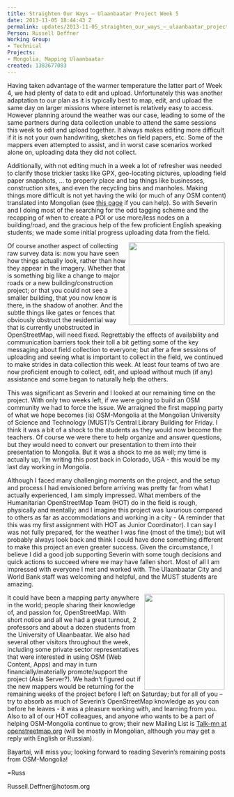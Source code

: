 ```yaml
---
title: Straighten Our Ways – Ulaanbaatar Project Week 5
date: 2013-11-05 18:44:43 Z
permalink: updates/2013-11-05_straighten_our_ways_–_ulaanbaatar_project_week_5
Person: Russell Deffner
Working Group:
- Technical
Projects:
- Mongolia, Mapping Ulaanbaatar
created: 1383677083
---
```


<p>Having taken advantage of the warmer temperature the latter part of Week 4, we had plenty of data to edit and upload. Unfortunately this was another adaptation to our plan as it is typically best to map, edit, and upload the same day on larger missions where internet is relatively easy to access. However planning around the weather was our case, leading to some of the same partners during data collection unable to attend the same sessions this week to edit and upload together. It always makes editing more difficult if it is not your own handwriting, sketches on field papers, etc. Some of the mappers even attempted to assist, and in worst case scenarios worked alone on, uploading data they did not collect.</p><p>Additionally, with not editing much in a week a lot of refresher was needed to clarify those trickier tasks like GPX, geo-locating pictures, uploading field paper snapshots, … to properly place and tag things like businesses, construction sites, and even the recycling bins and manholes. Making things more difficult is not yet having the wiki (or much of any OSM content) translated into Mongolian (see <a href="http://wiki.openstreetmap.org/wiki/MN:%D0%92%D0%B8%D0%BA%D0%B8%D0%9F%D1%80%D0%BE%D0%B5%D0%BA%D1%82_%D0%9C%D0%BE%D0%BD%D0%B3%D0%BE%D0%BB"> this page</a> if you can help). So with Severin and I doing most of the searching for the odd tagging scheme and the recapping of when to create a POI or use more/less nodes on a building/road, and the gracious help of the few proficient English speaking students; we made some initial progress uploading data from the field.</p><p><img class="image-medium" style="float: right; margin-left: 5px; margin-right: 5px;" src="/sites/default/files/styles/medium/public/DSC01054crop_0_0.jpg?itok=DXSc2PlD" alt="" width="220" height="190">Of course another aspect of collecting raw survey data is: now you have seen how things actually look, rather than how they appear in the imagery. Whether that is something big like a change to major roads or a new building/construction project; or that you could not see a smaller building, that you now know is there, in the shadow of another. And the subtle things like gates or fences that obviously obstruct the residential way that is currently unobstructed in OpenStreetMap, will need fixed. Regrettably the effects of availability and communication barriers took their toll a bit getting some of the key messaging about field collection to everyone; but after a few sessions of uploading and seeing what is important to collect in the field, we continued to make strides in data collection this week. At least four teams of two are now proficient enough to collect, edit, and upload without much (if any) assistance and some began to naturally help the others.</p><p>This was significant as Severin and I looked at our remaining time on the project. With only two weeks left, if we were going to build an OSM community we had to force the issue. We arraigned the first mapping party of what we hope becomes (is) OSM-Mongolia at the Mongolian University of Science and Technology (MUST)’s Central Library Building for Friday. I think it was a bit of a shock to the students as they would now become the teachers. Of course we were there to help organize and answer questions, but they would need to convert our presentation to them into their presentation to Mongolia. But it was a shock to me as well; my time is actually up, I’m writing this post back in Colorado, USA - this would be my last day working in Mongolia.</p><p>Although I faced many challenging moments on the project, and the setup and process I had envisioned before arriving was pretty far from what I actually experienced, I am simply impressed. What members of the Humanitarian OpenStreetMap Team (HOT) do in the field is rough, physically and mentally; and I imagine this project was luxurious compared to others as far as accommodations and working in a city - (A reminder that this was my first assignment with HOT as Junior Coordinator). I can say I was not fully prepared, for the weather I was fine (most of the time); but will probably always look back and think I could have done something different to make this project an even greater success. Given the circumstance, I believe I did a good job supporting Severin with some tough decisions and quick actions to succeed where we may have fallen short. Most of all I am impressed with everyone I met and worked with. The Ulaanbaatar City and World Bank staff was welcoming and helpful, and the MUST students are amazing.</p><p><img class="image-medium" style="float: right; margin-left: 5px; margin-right: 5px;" src="/sites/default/files/styles/medium/public/DSCN0225crop_0_0.JPG?itok=E1JcpVuy" alt="" width="184" height="220">It could have been a mapping party anywhere in the world; people sharing their knowledge of, and passion for, OpenStreetMap. With short notice and all we had a great turnout, 2 professors and about a dozen students from the University of Ulaanbaatar. We also had several other visitors throughout the week, including some private sector representatives that were interested in using OSM (Web Content, Apps) and may in turn financially/materially promote/support the project (Asia Server?). We hadn’t figured out if the new mappers would be returning for the remaining weeks of the project before I left on Saturday; but for all of you – try to absorb as much of Severin’s OpenStreetMap knowledge as you can before he leaves - it was a pleasure working with, and learning from you. Also to all of our HOT colleagues, and anyone who wants to be a part of helping OSM-Mongolia continue to grow; their new Mailing List is <a href="http://lists.openstreetmap.org/listinfo/talk-mn">Talk-mn at openstreetmap.org</a> (will be mostly in Mongolian, although you may get a reply with English or Russian).</p><p>Bayartai, will miss you; looking forward to reading Severin’s remaining posts from OSM-Mongolia!</p><p>=Russ</p><p>Russell.Deffner@hotosm.org</p>
